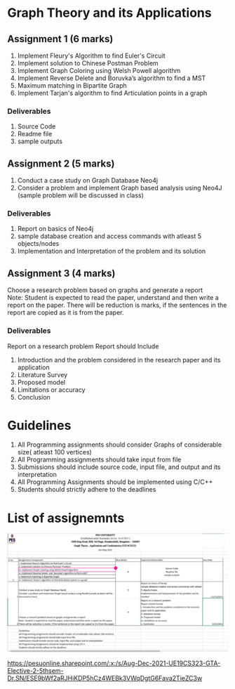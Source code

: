 # Graph Theory and its Applications

## Assignment 1 (6 marks)

1. Implement Fleury's Algorithm to find Euler's Circuit
2. Implement solution to Chinese Postman  Problem
3. Implement Graph Coloring using Welsh Powell algorithm
4. Implement Reverse Delete  and  Boruvka’s algorithm to find a MST
5. Maximum matching in Bipartite Graph
6. Implement Tarjan's algorithm to find Articulation points in a graph

### Deliverables
1. Source Code
2. Readme file
3. sample outputs

## Assignment 2 (5 marks)

1. Conduct a case study on Graph Database Neo4j
2. Consider a problem and implement Graph based analysis using Neo4J (sample problem will be discussed in class)

### Deliverables
1. Report on basics of Neo4j
2. sample database creation and access commands with atleast 5 objects/nodes
3. Implementation and Interpretation of the problem and its solution

## Assignment 3 (4 marks)

Choose a research problem based on graphs and generate a report  
Note: Student is expected to read the paper, understand and then write a report on the paper. There will be reduction is marks, if the sentences in the report are copied as it is from the paper.

### Deliverables

Report on a research problem
Report should Include
1. Introduction and the problem considered in the research paper and its application
2. Literature Survey 
3. Proposed model
4. Limitations or accuracy
5. Conclusion

# Guidelines 

1. All Programming assignments should consider Graphs of considerable size( atleast 100 vertices)
2. All Programming assignments should take input from file
3. Submissions should include source code, input file, and output and its interpretation
4. All Programming Assignments should be implemented using C/C++
5. Students should strictly adhere to the deadlines

# List of assignemnts 

<img src="assignments.jpeg">

https://pesuonline.sharepoint.com/:x:/s/Aug-Dec-2021-UE19CS323-GTA-Elective-2-5thsem-Dr.SN/ESE9bWf2aRJHiKDP5hCz4WEBk3VWqDgtG6Fava2TieZC3w
